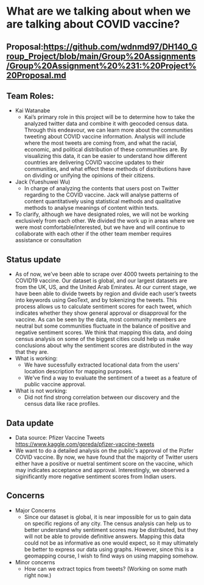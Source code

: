 # What are we talking about when we are talking about COVID vaccine?
## Proposal:https://github.com/wdnmd97/DH140_Group_Project/blob/main/Group%20Assignments/Group%20Assignment%20%231:%20Project%20Proposal.md
## Team Roles:
* Kai Watanabe
  * Kai’s primary role in this project will be to determine how to take the analyzed twitter data and combine it with geocoded census data. Through this endeavour, we can learn more about the communities tweeting about COVID vaccine information. Analysis will include where the most tweets are coming from, and what the racial, economic, and political distribution of these communities are. By visualizing this data, it can be easier to understand how different countries are delivering COVID vaccine updates to their communities, and what effect these methods of distributions have on dividing or unifying the opinions of their citizens.
* Jack (Yueshuwei Wu)
  * In charge of analyzing the contents that users post on Twitter regarding to the COVID vaccine. Jack will analyse patterns of content quantitatively using statistical methods and qualitative methods to analyse meanings of content within texts. 
* To clarify, although we have designated roles, we will not be working exclusively from each other. We divided the work up in areas where we were most comfortable/interested, but we have and will continue to collaborate with each other if the other team member requires assistance or consultation
## Status update
* As of now, we’ve been able to scrape over 4000 tweets pertaining to the COVID19 vaccine. Our dataset is global, and our largest datasets are from the UK, US, and the United Arab Emirates. At our current stage, we have been able to divide tweets by region and divide each user’s tweets into keywords using GeoText, and by tokenizing the tweets. This process allows us to calculate sentiment scores for each tweet, which indicates whether they show general approval or disapproval for the vaccine. As can be seen by the data, most community members are neutral but some communities fluctuate in the balance of positive and negative sentiment scores. We think that mapping this data, and doing census analysis on some of the biggest cities could help us make conclusions about why the sentiment scores are distributed in the way that they are.
* What is working:
  * We have sucessfully extracted locational data from the users' location description for mapping purposes.
  * We've find a way to evaluate the sentiment of a tweet as a feature of public vaccine approval.
* What is not working:
  * Did not find strong correlation between our discovery and the census data like race profiles.
## Data update
* Data source: Pfizer Vaccine Tweets https://www.kaggle.com/gpreda/pfizer-vaccine-tweets
* We want to do a detailed analysis on the public's approval of the Pizfer COVID vaccine. By now, we have found that the majority of Twitter users either have a positive or nuetral sentiment score on the vaccine, which may indicates acceptance and approval. Interestingly, we observed a siginificantly more negative sentiment scores from Indian users.
## Concerns
* Major Concerns
  * Since our dataset is global, it is near impossible for us to gain data on specific regions of any city. The census analysis can help us to better understand why sentiment scores may be distributed, but they will not be able to provide definitive answers. Mapping this data could not be as informative as one would expect, so it may ultimately be better to express our data using graphs. However, since this is a geomapping course, I wish to find ways on using mapping somehow.  
* Minor concerns
  * How can we extract topics from tweets? (Working on some math right now.)
